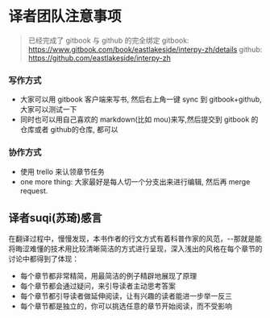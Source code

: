 # 译者团队注意事项
> 已经完成了 gitbook 与 github 的完全绑定
> gitbook: https://www.gitbook.com/book/eastlakeside/interpy-zh/details
> github: https://github.com/eastlakeside/interpy-zh

### 写作方式
- 大家可以用 gitbook 客户端来写书, 然后右上角一键 sync 到 gitbook+github, 大家可以测试一下
- 同时也可以用自己喜欢的 markdown(比如 mou)来写,然后提交到 gitbook 的仓库或者 github的仓库, 都可以

### 协作方式
- 使用 trello 来认领章节任务
- one more thing: 大家最好是每人切一个分支出来进行编辑, 然后再 merge request.


## 译者suqi(苏琦)感言
在翻译过程中，慢慢发现，本书作者的行文方式有着科普作家的风范，--那就是能将晦涩难懂的技术用比较清晰简洁的方式进行呈现，深入浅出的风格在每个章节的讨论中都得到了体现：
- 每个章节都非常精简，用最简洁的例子精辟地展现了原理
- 每个章节都会通过疑问，来引导读者主动思考答案
- 每个章节都引导读者做延伸阅读，让有兴趣的读者能进一步举一反三
- 每个章节都是独立的，你可以挑选任意的章节开始阅读，而不受影响

